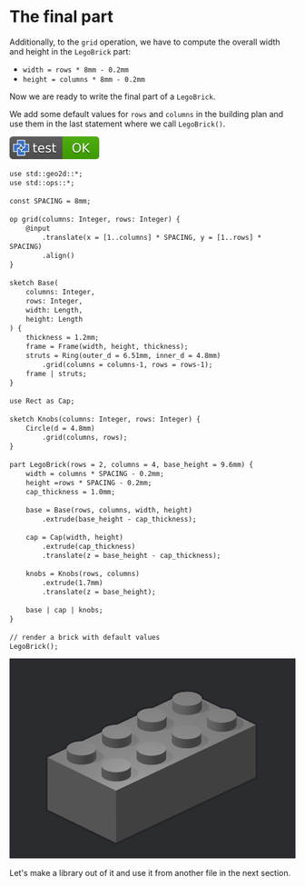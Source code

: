 # The final part

Additionally, to the `grid` operation, we have to compute
the overall width and height in the `LegoBrick` part:

* `width = rows * 8mm - 0.2mm`
* `height = columns * 8mm - 0.2mm`

Now we are ready to write the final part of a `LegoBrick`.

We add some default values for `rows` and `columns` in the building plan and use
them in the last statement where we call `LegoBrick()`.

[![test](.test/final.svg)](.test/final.log)

```µcad,final(hires)
use std::geo2d::*;
use std::ops::*;

const SPACING = 8mm;

op grid(columns: Integer, rows: Integer) {
    @input
        .translate(x = [1..columns] * SPACING, y = [1..rows] * SPACING)
        .align()
}

sketch Base(
    columns: Integer,
    rows: Integer,
    width: Length,
    height: Length
) {
    thickness = 1.2mm;
    frame = Frame(width, height, thickness);
    struts = Ring(outer_d = 6.51mm, inner_d = 4.8mm)
        .grid(columns = columns-1, rows = rows-1);
    frame | struts;
}

use Rect as Cap;

sketch Knobs(columns: Integer, rows: Integer) {
    Circle(d = 4.8mm)
        .grid(columns, rows);
}

part LegoBrick(rows = 2, columns = 4, base_height = 9.6mm) {
    width = columns * SPACING - 0.2mm;
    height =rows * SPACING - 0.2mm;
    cap_thickness = 1.0mm;

    base = Base(rows, columns, width, height)
        .extrude(base_height - cap_thickness);

    cap = Cap(width, height)
        .extrude(cap_thickness)
        .translate(z = base_height - cap_thickness);

    knobs = Knobs(rows, columns)
        .extrude(1.7mm)
        .translate(z = base_height);

    base | cap | knobs;
}

// render a brick with default values
LegoBrick();
```

![Picture](final-out.png)

Let's make a library out of it and use it from another file in the next section.
